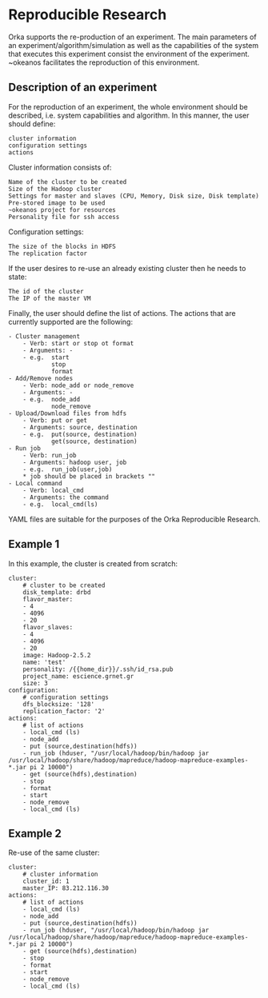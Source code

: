 # Reproducible Research

Orka supports the re-production of an experiment. The main parameters of an experiment/algorithm/simulation as well as the capabilities of the system that executes this experiment consist the environment of the experiment.
~okeanos facilitates the reproduction of this environment. 

## Description of an experiment

For the reproduction of an experiment, the whole environment should be described, i.e. system capabilities and algorithm. In this manner, the user should define:
    
    cluster information
	configuration settings
	actions

Cluster information consists of:
    
    Name of the cluster to be created
    Size of the Hadoop cluster
    Settings for master and slaves (CPU, Memory, Disk size, Disk template)
    Pre-stored image to be used
	~okeanos project for resources
	Personality file for ssh access

Configuration settings:

	The size of the blocks in HDFS
	The replication factor

If the user desires to re-use an already existing cluster then he needs to state:

    The id of the cluster
    The IP of the master VM

Finally, the user should define the list of actions. The actions that are currently supported are the following:

	- Cluster management
		- Verb: start or stop ot format
		- Arguments: -
		- e.g.  start
				stop
				format
	- Add/Remove nodes
		- Verb: node_add or node_remove
		- Arguments: -
		- e.g. 	node_add
				node_remove
	- Upload/Download files from hdfs
		- Verb: put or get
		- Arguments: source, destination
		- e.g. 	put(source, destination)
				get(source, destination)
	- Run job
		- Verb: run_job
		- Arguments: hadoop user, job
		- e.g. 	run_job(user,job)
		* job should be placed in brackets ""
	- Local command
		- Verb: local_cmd
		- Arguments: the command
		- e.g. 	local_cmd(ls)

YAML files are suitable for the purposes of the Orka Reproducible Research.

## Example 1

In this example, the cluster is created from scratch:

    cluster:
        # cluster to be created
        disk_template: drbd
        flavor_master:
        - 4
        - 4096
        - 20
        flavor_slaves:
        - 4
        - 4096
        - 20
        image: Hadoop-2.5.2
        name: 'test'
        personality: /{{home_dir}}/.ssh/id_rsa.pub
        project_name: escience.grnet.gr
        size: 3
    configuration:
        # configuration settings
        dfs_blocksize: '128'
        replication_factor: '2'
    actions:
        # list of actions
        - local_cmd (ls)
        - node_add
        - put (source,destination(hdfs))
        - run_job (hduser, "/usr/local/hadoop/bin/hadoop jar /usr/local/hadoop/share/hadoop/mapreduce/hadoop-mapreduce-examples-*.jar pi 2 10000")
        - get (source(hdfs),destination)
        - stop
        - format
        - start
        - node_remove
        - local_cmd (ls)
  
## Example 2

Re-use of the same cluster:

    cluster:
        # cluster information
        cluster_id: 1
        master_IP: 83.212.116.30
    actions:
        # list of actions
        - local_cmd (ls)
        - node_add
        - put (source,destination(hdfs))
        - run_job (hduser, "/usr/local/hadoop/bin/hadoop jar /usr/local/hadoop/share/hadoop/mapreduce/hadoop-mapreduce-examples-*.jar pi 2 10000")
        - get (source(hdfs),destination)
        - stop
        - format
        - start
        - node_remove
        - local_cmd (ls)
